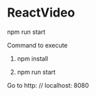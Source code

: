 # ReactVideo

npm run start

Command to execute

1) npm install

2) npm run start

Go to http: // localhost: 8080 
